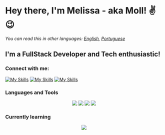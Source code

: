 # Hey there, I'm Melissa - aka Moll! ✌😉

*You can read this in other languages: [English](README.md), [Portuguese](README_PT.md)*

## I'm a FullStack Developer and Tech enthusiastic!


### Connect with me:
[![My Skills](https://skillicons.dev/icons?i=linkedin)](https://br.linkedin.com/in/melissa-moll-62318b18b)
[![My Skills](https://skillicons.dev/icons?i=discord)](https://br.linkedin.com/in/melissa-moll-62318b18b)
[![My Skills](https://skillicons.dev/icons?i=instagram)](https://br.linkedin.com/in/melissa-moll-62318b18b)

### Languages and Tools
<p align="center">
  <img src="https://skillicons.dev/icons?i=angular,css,html,js,nodejs" />
  <img src="https://skillicons.dev/icons?i=arduino,c,cs,cpp,dotnet,py" />
  <img src="https://skillicons.dev/icons?i=firebase,mysql"/>
  <img src="https://skillicons.dev/icons?i=figma,git,visualstudio,vscode"/>
</p>
  
### Currently learning
<p align="center">
  <img src="https://skillicons.dev/icons?i=docker,flutter,linux,mongodb,react,tensorflow" />
</p>
